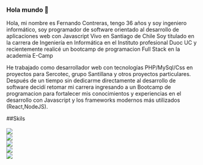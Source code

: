 ### Hola mundo 👋

<!--
**vrcr7/vrcr7** is a ✨ _special_ ✨ repository because its `README.md` (this file) appears on your GitHub profile.
-->

Hola, mi nombre es Fernando Contreras, tengo 36 años y soy ingeniero informático, soy programador de software orientado al desarrollo de aplicaciones web con Javascript
Vivo en Santiago de Chile 
Soy titulado en  la carrera de Ingeniería en Informática en el Instituto profesional Duoc UC y recientemente realicé un bootcamp de programacion Full Stack en la academia E-Camp 

He trabajado como desarrollador web con tecnologías PHP/MySql/Css en proyectos para Sercotec, grupo Santillana y otros proyectos particulares. Después de un tiempo sin dedicarme directamente al desarrollo de software decidí retomar mi carrera ingresando a un Bootcamp de programacion para fortalecer mis conocimientos y experiencias en el desarrollo con Javascript y los frameworks modernos más utilizados (React,NodeJS).

##Skils<br><br>
<img src="https://img.shields.io/badge/Skill-Javascript-yellow"><br>
<img src="https://img.shields.io/badge/Skill-NodeJS-green"><br>
<img src="https://img.shields.io/badge/Skill-React-blue"><br>
<img src="https://img.shields.io/badge/Skill-HTML5-red"><br>
<img src="https://img.shields.io/badge/Skill-CSS3-ff69b4"><br>
